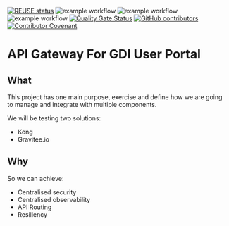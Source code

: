 <!--
SPDX-FileCopyrightText: 2024 PNED G.I.E.

SPDX-License-Identifier: CC-BY-4.0
-->

[![REUSE status](https://api.reuse.software/badge/github.com/GenomicDataInfrastructure/gdi-userportal-apigateway)](https://api.reuse.software/info/github.com/GenomicDataInfrastructure/gdi-userportal-apigateway)
![example workflow](https://github.com/GenomicDataInfrastructure/gdi-userportal-apigateway/actions/workflows/lint.yml/badge.svg)
![example workflow](https://github.com/GenomicDataInfrastructure/gdi-userportal-apigateway/actions/workflows/release-package.yml/badge.svg)
![example workflow](https://github.com/GenomicDataInfrastructure/gdi-userportal-apigateway/actions/workflows/test.yml/badge.svg)
[![Quality Gate Status](https://sonarcloud.io/api/project_badges/measure?project=GenomicDataInfrastructure_gdi-userportal-apigateway&metric=alert_status)](https://sonarcloud.io/summary/new_code?id=GenomicDataInfrastructure_gdi-userportal-apigateway)
[![GitHub contributors](https://img.shields.io/github/contributors/GenomicDataInfrastructure/gdi-userportal-apigateway)](https://github.com/GenomicDataInfrastructure/gdi-userportal-apigateway/graphs/contributors)
[![Contributor Covenant](https://img.shields.io/badge/Contributor%20Covenant-2.1-4baaaa.svg)](code_of_conduct.md)

# API Gateway For GDI User Portal

## What
This project has one main purpose, exercise and define how we are going to manage and integrate with multiple components.

We will be testing two solutions:
- Kong
- Gravitee.io

## Why
So we can achieve:
- Centralised security
- Centralised observability
- API Routing
- Resiliency
